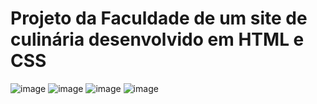 # Projeto da Faculdade de um site de culinária desenvolvido em HTML e CSS 
![image](https://github.com/user-attachments/assets/627e9461-d407-4e47-92c9-99bbe255f9e0)
![image](https://github.com/user-attachments/assets/91fab8eb-f6e1-4b3d-a8ad-dac6d3030c41)
![image](https://github.com/user-attachments/assets/6dc51327-932a-49df-bfc5-a2ebb1b59e84)
![image](https://github.com/user-attachments/assets/84f520f8-2104-4354-b6fe-494b8d22916b)





